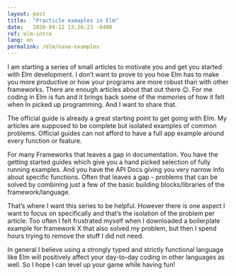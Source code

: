 ```yaml
---
layout: post
title:  "Practicle exmaples in Elm"
date:   2020-09-12 13:26:23 -0400
ref: elm-intro
lang: en
permalink: /elm/nano-examples
---
```


I am starting a series of small articles to motivate you and get you started with Elm development.
I don’t want to prove to you how Elm has to make you more productive or how your programs are more robust than with other frameworks. There are enough articles about that out there 😉.
 For me coding in Elm is fun and it brings back some of the memories of how it felt when In picked up programming. And I want to share that.

The official guide is already a great starting point to get going with Elm. My articles are supposed to be complete but isolated examples of common problems.
Official guides can not afford to have a full app example around every function or feature.

For many Frameworks that leaves a gap in documentation. You have the getting started guides which give you a hand picked selection of fully running examples. And you have the API Docs giving you very narrow info about specific functions. Often that leaves a gap - problems that can be solved by combining just a few of the basic building blocks/libraries of the framework/language.

That’s where I want this series to be helpful.
However there is one aspect I want to focus on specifically and that’s the isolation of the problem per article. Too often I felt frustrated myself when I downloaded a boilerplate example for framework X that also solved my problem, but then I spend hours trying to remove the stuff I did not need.

In general I believe using a strongly typed and strictly functional language like Elm will positively affect your day-to-day coding in other languages as well. So I hope I can level up your game while having fun!
